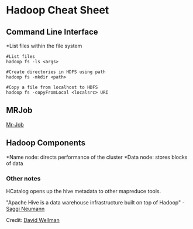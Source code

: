 # Hadoop Cheat Sheet

## Command Line Interface

*List files within the file system
```
#List files
hadoop fs -ls <args>

#Create directories in HDFS using path
hadoop fs -mkdir <path>

#Copy a file from localhost to HDFS
hadoop fs -copyFromLocal <localsrc> URI
```

## MRJob

[Mr-Job](https://github.com/Yelp/mrjob)

## Hadoop Components

*Name node: directs performance of the cluster
*Data node: stores blocks of data

### Other notes
HCatalog opens up the hive metadata to other mapreduce tools.

"Apache Hive is a data warehouse infrastructure built on top of Hadoop" - [Saggi Neumann](https://www.xplenty.com/blog/hive-vs-hbase/)


Credit: [David Wellman](https://www.slideshare.net/dwellman/practical-hadoop)
